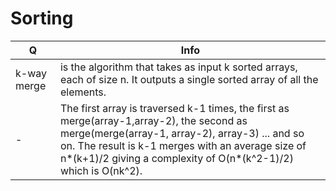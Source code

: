  # Sorting
Q | Info 
--- | ---
 k-way merge|is the algorithm that takes as input k sorted arrays, each of size n. It outputs a single sorted array of all the elements.
-|The first array is traversed k-1 times, the first as merge(array-1,array-2), the second as merge(merge(array-1, array-2), array-3) ... and so on. The result is k-1 merges with an average size of n*(k+1)/2 giving a complexity of O(n*(k^2-1)/2) which is O(nk^2).
 
